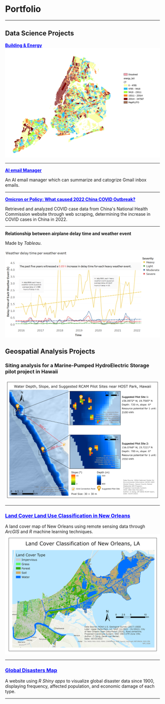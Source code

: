 # Portfolio

---

## Data Science Projects

[<span style="color:blue; text-decoration:underline;"><b>Building & Energy</b></span>](pdf/Urban_building_energy_consumption_in_NYC.pdf)
<img src="images/1.png?raw=true"/>

---
[<span style="color:blue; text-decoration:underline;"><b>AI email Manager</b></span>](https://github.com/CiSong10/AI-email-manager)

An AI email manager which can summarize and catogrize Gmail inbox emails.

---
[<span style="color:blue; text-decoration:underline;"><b>Omicron or Policy: What caused 2022 China COVID Outbreak?</b></span>](https://github.com/CiSong10/Omicron-or-Policy-What-caused-2022-China-COVID-Outbreak)

Retrieved and analyzed COVID case data from China's National Health Commission website through web scraping, 
determining the increase in COVID cases in China in 2022.

---
**Relationship between airplane delay time and weather event**

Made by *Tableau*.

<img src="images/Delay Time and Weather event by Time.png?raw=true"/>


## Geospatial Analysis Projects

### **Siting analysis for a Marine-Pumped HydroElectric Storage pilot project in Hawaii**

<img src="images/HOST 500-800m.png?raw=true"/>

---
### [<span style="color:blue; text-decoration:underline;"><b>Land Cover Land Use Classification in New Orleans</b></span>](https://github.com/CiSong10/LiDAR-Classification-in-New-Orleans)

A land cover map of New Orleans using remote sensing data through *ArcGIS* and *R* machine learning techniques.
<img src="images/NOLA map.png?raw=true"/>

---
### [<span style="color:blue; text-decoration:underline;"><b>Global Disasters Map</b></span>](https://z9o8cv-bangzhao-shu.shinyapps.io/disaster/)

A website using *R Shiny apps* to visualize global disaster data since 1900, 
displaying frequency, affected population, and economic damage of each type.

---





